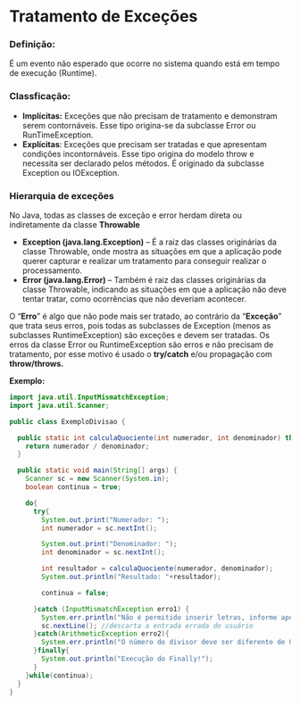 # Tratamento de Exceções

### Definição:

É um evento não esperado que ocorre no sistema quando está em tempo de execução (Runtime).

### Classficação:

- **Implícitas:** Exceções que não precisam de tratamento e demonstram serem contornáveis. Esse tipo origina-se da subclasse Error ou RunTimeException.
- **Explícitas**: Exceções que precisam ser tratadas e que apresentam condições incontornáveis. Esse tipo origina do modelo throw e necessita ser declarado pelos métodos. É originado da subclasse Exception ou IOException.

### Hierarquia de exceções

No Java, todas as classes de exceção  e error herdam direta ou indiretamente da classe **Throwable**

- **Exception (java.lang.Exception)** – É a raiz das classes originárias da classe Throwable, onde mostra as situações em que a aplicação pode querer capturar e realizar um tratamento para conseguir realizar o processamento.
- **Error (java.lang.Error)** – Também é raiz das classes originárias da classe Throwable, indicando as situações em que a aplicação não deve tentar tratar, como ocorrências que não deveriam acontecer.

O “**Erro**” é algo que não pode mais ser tratado, ao contrário da “**Exceção**” que trata seus erros, pois todas as subclasses de Exception (menos as subclasses RuntimeException) são exceções e devem ser tratadas. Os erros da classe Error ou RuntimeException são erros e não precisam de tratamento, por esse motivo é usado o **try/catch** e/ou propagação com **throw/throws.**

**Exemplo:**

```java
import java.util.InputMismatchException;
import java.util.Scanner;

public class ExemploDivisao {

  public static int calculaQuociente(int numerador, int denominador) throws ArithmeticException{
    return numerador / denominador;
  }

  public static void main(String[] args) {
    Scanner sc = new Scanner(System.in);
    boolean continua = true;

    do{
      try{
        System.out.print("Numerador: ");
        int numerador = sc.nextInt();

        System.out.print("Denominador: ");
        int denominador = sc.nextInt();

        int resultador = calculaQuociente(numerador, denominador);
        System.out.println("Resultado: "+resultador);

        continua = false;

      }catch (InputMismatchException erro1) {
        System.err.println("Não é permitido inserir letras, informe apenas números inteiros!");
        sc.nextLine(); //descarta a entrada errada do usuário
      }catch(ArithmeticException erro2){
        System.err.println("O número do divisor deve ser diferente de 0!");
      }finally{
        System.out.println("Execução do Finally!");
      }
    }while(continua);
  }
}
```
